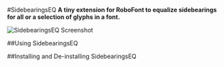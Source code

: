 #SidebearingsEQ
**A tiny extension for RoboFont to equalize sidebearings for all or a selection of glyphs in a font.**

![SidebearingsEQ Screenshot](SidebearingsEQ/screenshot.png)

##Using SidebearingsEQ

##Installing and De-installing SidebearingsEQ